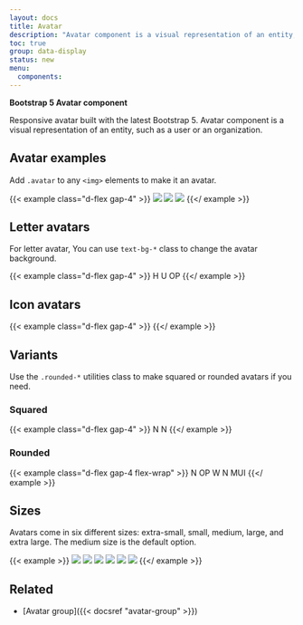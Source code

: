 ```yaml
---
layout: docs
title: Avatar
description: "Avatar component is a visual representation of an entity, such as a user or an organization."
toc: true
group: data-display
status: new
menu:
  components:
---
```


**Bootstrap 5 Avatar component**

Responsive avatar built with the latest Bootstrap 5. Avatar component is a visual representation of an entity, such as a user or an organization.

## Avatar examples

Add `.avatar` to any `<img>` elements to make it an avatar.

{{< example class="d-flex gap-4" >}}
<img class="avatar" src="/images/avatar/1.jpg" />
<img class="avatar" src="/images/avatar/2.jpg" />
<img class="avatar" src="/images/avatar/3.jpg" />
{{</ example >}}

## Letter avatars

For letter avatar, You can use `text-bg-*` class to change the avatar background.

{{< example class="d-flex gap-4" >}}
<span class="avatar">H</span>
<span class="avatar text-bg-primary">U</span>
<span class="avatar text-bg-secondary">OP</span>
{{</ example >}}

## Icon avatars

{{< example class="d-flex gap-4" >}}
<span class="avatar"><i class="fas fa-user"></i></span>
<span class="avatar text-bg-primary"><i class="fas fa-star"></i></span>
<span class="avatar text-bg-secondary"><i class="fa-brands fa-apple"></i></span>
{{</ example >}}

## Variants

Use the `.rounded-*` utilities class to make squared or rounded avatars if you need.

### Squared 

{{< example class="d-flex gap-4" >}}
<span class="avatar rounded-0">N</span>
<span class="avatar rounded-0 text-bg-primary">N</span>
{{</ example >}}

### Rounded

{{< example class="d-flex gap-4 flex-wrap" >}}
<span class="avatar rounded-1">N</span>
<span class="avatar rounded-2 text-bg-primary">OP</span>
<span class="avatar rounded-3 text-bg-secondary">W</span>
<span class="avatar rounded-4 text-bg-info">N</span>
<span class="avatar rounded-5 text-bg-secondary">MUI</span>
{{</ example >}}

## Sizes

Avatars come in six different sizes: extra-small, small, medium, large, and extra large. The medium size is the default option.

{{< example >}}
<img class="avatar avatar-xs" src="/images/avatar/1.jpg" />
<img class="avatar avatar-sm" src="/images/avatar/1.jpg" />
<img class="avatar" src="/images/avatar/1.jpg" />
<img class="avatar avatar-lg" src="/images/avatar/1.jpg" />
<img class="avatar avatar-xl" src="/images/avatar/1.jpg" />
<img class="avatar avatar-xxl" src="/images/avatar/1.jpg" />
{{</ example >}}

## Related

- [Avatar group]({{< docsref "avatar-group" >}})
